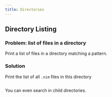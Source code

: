 ```yaml
---
title: Directories
---
```



## Directory Listing

### Problem: list of files in a directory

Print a list of files in a directory matching a pattern.

### Solution

Print the list of all `.nim` files in this directory

```{.input include=code/dir01.nim startLine=1 endLine=4}
```

You can even search in child directories.

```{.input include=code/dir01.nim startLine=6 endLine=7}
```
